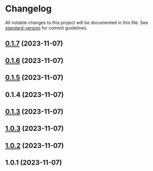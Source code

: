 # Changelog

All notable changes to this project will be documented in this file. See [standard-version](https://github.com/conventional-changelog/standard-version) for commit guidelines.

## [0.1.7](https://github.com/WailanTirajoh/waitest-gem/compare/v0.1.6...v0.1.7) (2023-11-07)



## [0.1.6](https://github.com/WailanTirajoh/waitest-gem/compare/v0.1.5...v0.1.6) (2023-11-07)



## [0.1.5](https://github.com/WailanTirajoh/waitest-gem/compare/v0.1.4...v0.1.5) (2023-11-07)



## 0.1.4 (2023-11-07)



## [0.1.3](https://github.com/WailanTirajoh/waitest-gem/compare/v1.0.3...v0.1.3) (2023-11-07)



## [1.0.3](https://github.com/WailanTirajoh/waitest-gem/compare/v1.0.2...v1.0.3) (2023-11-07)



## [1.0.2](https://github.com/WailanTirajoh/waitest-gem/compare/v1.0.1...v1.0.2) (2023-11-07)



## 1.0.1 (2023-11-07)
